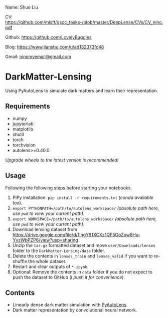 Name: Shuo Liu

CV: https://github.com/mlsft/gsoc_tasks-/blob/master/DeepLense/CVs/CV_nino.pdf

Github: https://github.com/LovelyBuggies

Blog: https://www.jianshu.com/u/ad132373fc48

Gmail: ninomyemail@gmail.com

# DarkMatter-Lensing
Using PyAutoLens to simulate dark matters and learn their representation.

## Requirements

- numpy
- jupyterlab
- matplotlib
- shutil
- torch
- torchvision
- autolens>=0.40.0

*Upgrade wheels to the latest version is recommended!*

## Usage

Following the following steps before starting your notebooks. 

1. PiPy installation: `pip install -r requirements.txt`  (*conda avaliable too*).
2. `export PYTHONPATH=/path/to/autolens_workspace/` *(absolute path here, use `pwd` to view your current path).*
3. `export WORKSPACE=/path/to/autolens_workspace/` *(absolute path here, use `pwd` to view your current path).*
4. Download lensing dataset from https://drive.google.com/file/d/1IhgY91XCXz1QF5GoZow8Hu-YvzWbPZP6/view?usp=sharing .
5. Unzip the `tar.gz` formatted dataset and move `user/Downloads/lenses` folder to the `DarkMatter-Lensing/data` folder.
6. Delete the contents in `lenses_train` and `lenses_valid` if you want to re-shuffle the whole dataset.
7. Restart and clear outputs of `*.ipynb`.
8. Optional: Remove the contents in `data` folder if you do not expect to push the dataset to GitHub (*I push it for convenience*).

## Contents

- Linearly dense dark matter simulation with [PyAutoLens](https://github.com/Jammy2211/PyAutoLens).
- Dark matter representation by convolutional neural network.
